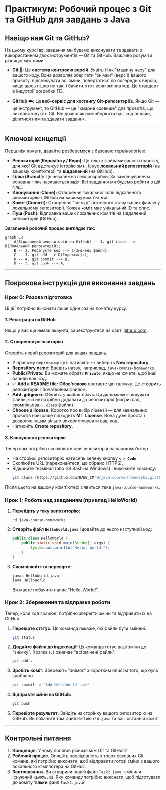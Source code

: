 # Практикум: Робочий процес з Git та GitHub для завдань з Java

## Навіщо нам Git та GitHub?

На цьому курсі всі завдання ми будемо виконувати та здавати з використанням двох інструментів — Git та GitHub. Важливо розуміти різницю між ними.

* **Git 📜:** Це **система контролю версій**. Уявіть її як "машину часу" для вашого коду. Вона дозволяє зберігати "знімки" (версії) вашого проєкту, відстежувати всі зміни, повертатися до попередніх версій, якщо щось пішло не так, і бачити, хто і коли змінив код. Це стандарт в індустрії розробки ПЗ.

* **GitHub ☁️:** Це **веб-сервіс для хостингу Git-репозиторіїв**. Якщо Git — це інструмент, то GitHub — це "хмарне сховище" для проєктів, що використовують Git. Він дозволяє нам зберігати наш код онлайн, ділитися ним та здавати завдання.

---

## Ключові концепції

Перш ніж почати, давайте розберемося з базовою термінологією.

* **Репозиторій (Repository / Repo):** Це тека з файлами вашого проєкту, для якої Git відстежує історію змін. Існує **локальний репозиторій** (на вашому комп'ютері) та **віддалений** (на GitHub).
* **Гілка (Branch):** Це незалежна лінія розробки. За замовчуванням основна гілка називається **`main`**. Всі завдання ми будемо робити в цій гілці.
* **Клонування (Clone):** Створення локальної копії віддаленого репозиторію з GitHub на вашому комп'ютері.
* **Коміт (Commit):** Створення "знімку" поточного стану ваших файлів у локальному репозиторії. Кожен коміт має унікальний ID та опис.
* **Пуш (Push):** Відправка ваших локальних комітів на віддалений репозиторій (GitHub).

**Загальний робочий процес виглядає так:**

```mermaid
graph LR;
    A[Віддалений репозиторій на GitHub] -- 1. git clone --> B(Локальний репозиторій);
    B -- 2. Редагуєте код --> C{Змінені файли};
    C -- 3. git add --> D(Індексація);
    D -- 4. git commit --> B;
    B -- 5. git push --> A;
````

-----

## Покрокова інструкція для виконання завдань

### Крок 0: Разова підготовка

Ці дії потрібно виконати лише один раз на початку курсу.

#### 1\. Реєстрація на GitHub

Якщо у вас ще немає акаунта, зареєструйтеся на сайті [github.com](https://github.com).

#### 2\. Створення репозиторію

Створіть новий репозиторій для ваших завдань.

  * У правому верхньому куті натисніть **`+`** і виберіть **New repository**.
  * **Repository name:** Введіть назву, наприклад, `java-course-homeworks`.
  * **Public/Private:** Ви можете обрати **`Private`**, якщо не хочете, щоб інші бачили ваш код.
  * ✅ **Add a README file:** **Обов'язково** поставте цю галочку. Це створить репозиторій з початковим файлом.
  * **Add .gitignore:** Оберіть у шаблоні `Java`. Це допоможе ігнорувати файли, які не потрібно додавати до репозиторія (наприклад, скомпільовані `.class` файли).
  * **Choose a license:** Коротко про вибір ліцензії — для навчальних проєктів найкраще підходить **MIT License**. Вона дуже проста і дозволяє іншим вільно використовувати ваш код.
  * Натисніть **Create repository**.

#### 3\. Клонування репозиторію

Тепер вам потрібно скопіювати цей репозиторій на ваш комп'ютер.

  * На сторінці репозиторію натисніть зелену кнопку **`< > Code`**.
  * Скопіюйте URL (переконайтеся, що обрано HTTPS).
  * Відкрийте термінал (або Git Bash на Windows) і виконайте команду:
    ```bash
    git clone [https://github.com/ВАШЕ_ІМ'Я/java-course-homeworks.git](https://github.com/ВАШЕ_ІМ'Я/java-course-homeworks.git)
    ```

Після цього на вашому комп'ютері з'явиться тека `java-course-homeworks`.

### Крок 1: Робота над завданням (приклад HelloWorld)

1.  **Перейдіть у теку репозиторію:**
    ```bash
    cd java-course-homeworks
    ```
2.  **Створіть файл `HelloWorld.java`** і додайте до нього наступний код:
    ```java
    public class HelloWorld {
        public static void main(String[] args) {
            System.out.println("Hello, World!");
        }
    }
    ```
3.  **Скомпілюйте та перевірте:**
    ```bash
    javac HelloWorld.java
    java HelloWorld
    ```
    Ви маєте побачити напис "Hello, World\!".

### Крок 2: Збереження та відправка роботи

Тепер, коли код працює, потрібно зберегти зміни та відправити їх на GitHub.

1.  **Перевірте статус:** Ця команда покаже, які файли були змінені.
    ```bash
    git status
    ```
2.  **Додайте файли до індексації:** Ця команда готує ваші зміни до "знімку". Крапка (`.`) означає "всі змінені файли".
    ```bash
    git add .
    ```
3.  **Зробіть коміт:** Збережіть "знімок" з коротким описом того, що було зроблено.
    ```bash
    git commit -m "Add HelloWorld task"
    ```
4.  **Відправте зміни на GitHub:**
    ```bash
    git push
    ```
5.  **Перевірте результат:** Зайдіть на сторінку вашого репозиторію на GitHub. Ви побачите там файл `HelloWorld.java` та ваш останній коміт.

-----

## Контрольні питання

1.  **Концепція.** У чому полягає різниця між Git та GitHub?
2.  **Робочий процес.** Опишіть послідовність з трьох основних Git-команд, які потрібно виконати, щоб відправити готові зміни з вашого локального комп'ютера на GitHub.
3.  **Застосування.** Ви створили новий файл `Task2.java` і змінили існуючий `README.md`. Яку команду потрібно виконати, щоб підготувати до коміту **тільки** файл `Task2.java`?